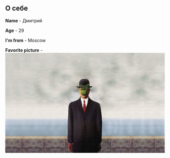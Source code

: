 ## О себе

**Name** - Дмитрий 

**Age** - 29

**I'm from** - Moscow

**Favorite picture** -![](img/1446556.jpg)


